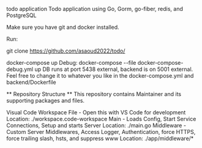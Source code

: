 todo application
Todo application using Go, Gorm, go-fiber, redis, and PostgreSQL

Make sure you have git and docker installed.

Run:

git clone https://github.com/asaoud2022/todo/

docker-compose up
Debug:
docker-compose --file docker-compose-debug.yml up
DB runs at port 5438 external, backend is on 5001 external. Feel free to change it to whatever you like in the docker-compose.yml and backend/Dockerfile

** Repository Structure **
This repository contains Maintainer and its supporting packages and files.

Visual Code Workspace File - Open this with VS Code for development
Location: ./workspace.code-workspace
Main - Loads Config, Start Service Connections, Setup and starts Server
Location: ./main.go
Middleware - Custom Server Middlewares, Access Logger, Authentication, force HTTPS, force trailing slash, hsts, and suppress www
Location: ./app/middleware/*
